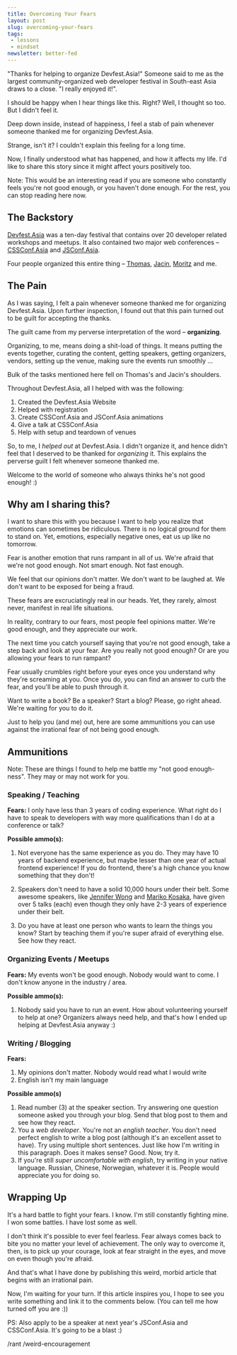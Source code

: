 ```yaml
---
title: Overcoming Your Fears
layout: post
slug: overcoming-your-fears
tags:
 - lessons
 - mindset
newsletter: better-fed
---
```


"Thanks for helping to organize Devfest.Asia!" Someone said to me as the largest community-organized web developer festival in South-east Asia draws to a close. "I really enjoyed it!".

I should be happy when I hear things like this. Right? Well, I thought so too. But I didn't feel it.

Deep down inside, instead of happiness, I feel a stab of pain whenever someone thanked me for organizing Devfest.Asia.

Strange, isn't it? I couldn't explain this feeling for a long time.

Now, I finally understood what has happened, and how it affects my life. I'd like to share this story since it might affect yours positively too.

Note: This would be an interesting read if you are someone who constantly feels you're not good enough, or you haven't done enough. For the rest, you can stop reading here now.

<!--more-->

## The Backstory

[Devfest.Asia](http://2015.devfest.asia) was a ten-day festival that contains over 20 developer related workshops and meetups. It also contained two major web conferences – [CSSConf.Asia](http://2015.cssconf.asia) and [JSConf.Asia](http://2015.jsconf.asia).

Four people organized this entire thing – [Thomas](https://twitter.com/serrynaimo), [Jacin](https://twitter.com/jacinsofialeew), [Moritz](https://twitter.com/iammoritz) and me.

## The Pain

As I was saying, I felt a pain whenever someone thanked me for organizing Devfest.Asia. Upon further inspection, I found out that this pain turned out to be guilt for accepting the thanks.

The guilt came from my perverse interpretation of the word – **organizing**.

Organizing, to me, means doing a shit-load of things. It means putting the events together, curating the content, getting speakers, getting organizers, vendors, setting up the venue, making sure the events run smoothly ...

Bulk of the tasks mentioned here fell on Thomas's and Jacin's shoulders.

Throughout Devfest.Asia, all I helped with was the following:

1. Created the Devfest.Asia Website
2. Helped with registration
3. Create CSSConf.Asia and JSConf.Asia animations
4. Give a talk at CSSConf.Asia
5. Help with setup and teardown of venues

So, to me, I *helped out* at Devfest.Asia. I didn't organize it, and hence didn't feel that I deserved to be thanked for *organizing* it. This explains the perverse guilt I felt whenever someone thanked me.

Welcome to the world of someone who always thinks he's not good enough! :)

## Why am I sharing this?

I want to share this with you because I want to help you realize that emotions can sometimes be ridiculous. There is no logical ground for them to stand on. Yet, emotions, especially negative ones, eat us up like no tomorrow.

Fear is another emotion that runs rampant in all of us. We're afraid that we're not good enough. Not smart enough. Not fast enough.

We feel that our opinions don't matter. We don't want to be laughed at. We don't want to be exposed for being a fraud.

These fears are excruciatingly real in our heads. Yet, they rarely, almost never, manifest in real life situations.

In reality, contrary to our fears, most people feel opinions matter. We're good enough, and they appreciate our work.

The next time you catch yourself saying that you're not good enough, take a step back and look at your fear. Are you really not good enough? Or are you allowing your fears to run rampant?

Fear usually crumbles right before your eyes once you understand why they're screaming at you. Once you do, you can find an answer to curb the fear, and you'll be able to push through it.

Want to write a book? Be a speaker? Start a blog? Please, go right ahead. We're waiting for you to do it.

Just to help you (and me) out, here are some ammunitions you can use against the irrational fear of not being good enough.

## Ammunitions

Note: These are things I found to help me battle my "not good enough-ness". They may or may not work for you.

### Speaking / Teaching

**Fears:** I only have less than 3 years of coding experience. What right do I have to speak to developers with way more qualifications than I do at a conference or talk?

**Possible ammo(s):**

1. Not everyone has the same experience as you do. They may have 10 years of backend experience, but maybe lesser than one year of actual frontend experience! If you do frontend, there's a high chance you know something that they don't!

2. Speakers don't need to have a solid 10,000 hours under their belt. Some awesome speakers, like [Jennifer Wong](https://twitter.com/mybluewristband) and [Mariko Kosaka](https://twitter.com/kosamari), have given over 5 talks (each) even though they only have 2-3 years of experience under their belt.

3. Do you have at least one person who wants to learn the things you know? Start by teaching them if you're super afraid of everything else. See how they react.

### Organizing Events / Meetups

**Fears:** My events won't be good enough. Nobody would want to come. I don't know anyone in the industry / area.

**Possible ammo(s):**

1. Nobody said you have to run an event. How about volunteering yourself to help at one? Organizers always need help, and that's how I ended up helping at Devfest.Asia anyway :)

### Writing / Blogging

**Fears:**

1. My opinions don't matter. Nobody would read what I would write
2. English isn't my main language

**Possible ammo(s)**

1. Read number (3) at the speaker section. Try answering one question someone asked you through your blog. Send that blog post to them and see how they react.
2. You a *web developer*. You're not an *english teacher*. You don't need perfect english to write a blog post (although it's an excellent asset to have). Try using multiple short sentences. Just like how I'm writing in this paragraph. Does it makes sense? Good. Now, try it.
3. If you're still *super uncomfortable with english*, try writing in your native language. Russian, Chinese, Norwegian, whatever it is. People would appreciate you for doing so.

## Wrapping Up

It's a hard battle to fight your fears. I know. I'm still constantly fighting mine. I won some battles. I have lost some as well.

I don't think it's possible to ever feel fearless. Fear always comes back to bite you no matter your level of achievement. The only way to overcome it, then, is to pick up your courage, look at fear straight in the eyes, and move on even though you're afraid.

And that's what I have done by publishing this weird, morbid article that begins with an irrational pain.

Now, I'm waiting for your turn. If this article inspires you, I hope to see you write something and link it to the comments below. (You can tell me how turned off you are :))

PS: Also apply to be a speaker at next year's JSConf.Asia and CSSConf.Asia. It's going to be a blast :)

/rant /weird-encouragement
